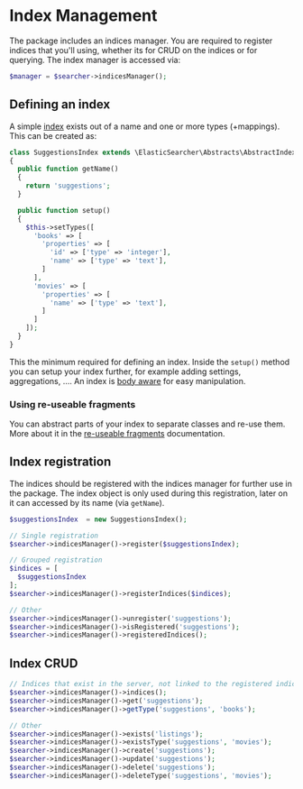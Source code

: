 # Index Management

The package includes an indices manager. You are required to register indices that you'll using, whether its for
CRUD on the indices or for querying. The index manager is accessed via:

```php
$manager = $searcher->indicesManager();
```

## Defining an index

A simple [index](http://www.elasticsearch.org/guide/en/elasticsearch/reference/current/_basic_concepts.html#_index) exists
out of a name and one or more types (+mappings). This can be created as:

```php
class SuggestionsIndex extends \ElasticSearcher\Abstracts\AbstractIndex
{
  public function getName()
  {
    return 'suggestions';
  }

  public function setup()
  {
    $this->setTypes([
      'books' => [
        'properties' => [
          'id' => ['type' => 'integer'],
          'name' => ['type' => 'text'],
        ]
      ],
      'movies' => [
        'properties' => [
          'name' => ['type' => 'text'],
        ]
      ]
    ]);
  }
}
```

This the minimum required for defining an index. Inside the `setup()` method you can setup your index further,
for example adding settings, aggregations, .... An index is [body aware](https://github.com/madewithlove/elasticsearcher/tree/master/src/Traits/BodyTrait.php)
for easy manipulation.

### Using re-useable fragments

You can abstract parts of your index to separate classes and re-use them. More about it in the [re-useable fragments](re-useable-fragments.md)
documentation.

## Index registration

The indices should be registered with the indices manager for further use in the package. The index object is only
used during this registration, later on it can accessed by its name (via `getName`).

```php
$suggestionsIndex  = new SuggestionsIndex();

// Single registration
$searcher->indicesManager()->register($suggestionsIndex);

// Grouped registration
$indices = [
  $suggestionsIndex
];
$searcher->indicesManager()->registerIndices($indices);

// Other
$searcher->indicesManager()->unregister('suggestions');
$searcher->indicesManager()->isRegistered('suggestions');
$searcher->indicesManager()->registeredIndices();
```

## Index CRUD

```php
// Indices that exist in the server, not linked to the registered indices.
$searcher->indicesManager()->indices();
$searcher->indicesManager()->get('suggestions');
$searcher->indicesManager()->getType('suggestions', 'books');

// Other
$searcher->indicesManager()->exists('listings');
$searcher->indicesManager()->existsType('suggestions', 'movies');
$searcher->indicesManager()->create('suggestions');
$searcher->indicesManager()->update('suggestions');
$searcher->indicesManager()->delete('suggestions');
$searcher->indicesManager()->deleteType('suggestions', 'movies');
```
